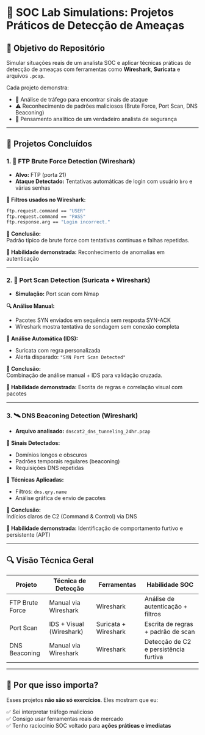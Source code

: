 # 🧪 SOC Lab Simulations: Projetos Práticos de Detecção de Ameaças

## 🎯 Objetivo do Repositório

Simular situações reais de um analista SOC e aplicar técnicas práticas de detecção de ameaças com ferramentas como **Wireshark**, **Suricata** e arquivos `.pcap`.

Cada projeto demonstra:

- 📡 Análise de tráfego para encontrar sinais de ataque  
- ⚠️ Reconhecimento de padrões maliciosos (Brute Force, Port Scan, DNS Beaconing)  
- 🧠 Pensamento analítico de um verdadeiro analista de segurança

---

## 📁 Projetos Concluídos

### 1. 🔐 FTP Brute Force Detection (Wireshark)

- **Alvo:** FTP (porta 21)  
- **Ataque Detectado:** Tentativas automáticas de login com usuário `bro` e várias senhas  

**🧪 Filtros usados no Wireshark:**
```bash
ftp.request.command == "USER"
ftp.request.command == "PASS"
ftp.response.arg == "Login incorrect."
```

**🧠 Conclusão:**  
Padrão típico de brute force com tentativas contínuas e falhas repetidas.

**💪 Habilidade demonstrada:** Reconhecimento de anomalias em autenticação

---

### 2. 🚨 Port Scan Detection (Suricata + Wireshark)

- **Simulação:** Port scan com Nmap

**🔍 Análise Manual:**
- Pacotes SYN enviados em sequência sem resposta SYN-ACK  
- Wireshark mostra tentativa de sondagem sem conexão completa  

**🤖 Análise Automática (IDS):**
- Suricata com regra personalizada  
- Alerta disparado: `"SYN Port Scan Detected"`

**🧠 Conclusão:**  
Combinação de análise manual + IDS para validação cruzada.

**💪 Habilidade demonstrada:** Escrita de regras e correlação visual com pacotes

---

### 3. 🛰️ DNS Beaconing Detection (Wireshark)

- **Arquivo analisado:** `dnscat2_dns_tunneling_24hr.pcap`

**🧩 Sinais Detectados:**
- Domínios longos e obscuros  
- Padrões temporais regulares (beaconing)  
- Requisições DNS repetidas  

**🔧 Técnicas Aplicadas:**
- Filtros: `dns.qry.name`  
- Análise gráfica de envio de pacotes

**🧠 Conclusão:**  
Indícios claros de C2 (Command & Control) via DNS

**💪 Habilidade demonstrada:** Identificação de comportamento furtivo e persistente (APT)

---

## 🔍 Visão Técnica Geral

| Projeto            | Técnica de Detecção          | Ferramentas               | Habilidade SOC                               |
|--------------------|------------------------------|---------------------------|-----------------------------------------------|
| FTP Brute Force    | Manual via Wireshark         | Wireshark                 | Análise de autenticação + filtros             |
| Port Scan          | IDS + Visual (Wireshark)     | Suricata + Wireshark      | Escrita de regras + padrão de scan            |
| DNS Beaconing      | Manual via Wireshark         | Wireshark                 | Detecção de C2 e persistência furtiva         |

---

## 📌 Por que isso importa?

Esses projetos **não são só exercícios**. Eles mostram que eu:

✅ Sei interpretar tráfego malicioso  
✅ Consigo usar ferramentas reais de mercado  
✅ Tenho raciocínio SOC voltado para **ações práticas e imediatas**
